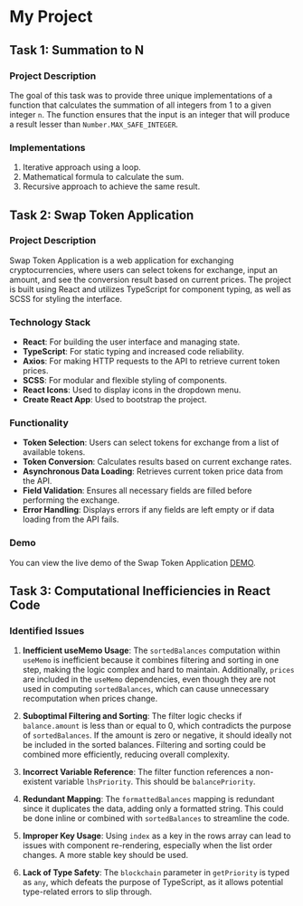 # My Project

## Task 1: Summation to N

### Project Description
The goal of this task was to provide three unique implementations of a function that calculates the summation of all integers from 1 to a given integer `n`. The function ensures that the input is an integer that will produce a result lesser than `Number.MAX_SAFE_INTEGER`.

### Implementations
1. Iterative approach using a loop.
2. Mathematical formula to calculate the sum.
3. Recursive approach to achieve the same result.

## Task 2: Swap Token Application

### Project Description
Swap Token Application is a web application for exchanging cryptocurrencies, where users can select tokens for exchange, input an amount, and see the conversion result based on current prices. The project is built using React and utilizes TypeScript for component typing, as well as SCSS for styling the interface.

### Technology Stack
- **React**: For building the user interface and managing state.
- **TypeScript**: For static typing and increased code reliability.
- **Axios**: For making HTTP requests to the API to retrieve current token prices.
- **SCSS**: For modular and flexible styling of components.
- **React Icons**: Used to display icons in the dropdown menu.
- **Create React App**: Used to bootstrap the project.

### Functionality
- **Token Selection**: Users can select tokens for exchange from a list of available tokens.
- **Token Conversion**: Calculates results based on current exchange rates.
- **Asynchronous Data Loading**: Retrieves current token price data from the API.
- **Field Validation**: Ensures all necessary fields are filled before performing the exchange.
- **Error Handling**: Displays errors if any fields are left empty or if data loading from the API fails.

### Demo
You can view the live demo of the Swap Token Application [DEMO](https://tetianaveremchuk.github.io/Tetiana_Veremchuk/).

## Task 3: Computational Inefficiencies in React Code

### Identified Issues
1. **Inefficient useMemo Usage**: The `sortedBalances` computation within `useMemo` is inefficient because it combines filtering and sorting in one step, making the logic complex and hard to maintain. Additionally, `prices` аre included in the `useMemo` dependencies, even though they are not used in computing `sortedBalances`, which can cause unnecessary recomputation when prices change.

2. **Suboptimal Filtering and Sorting**: The filter logic checks if `balance.amount` is less than or equal to 0, which contradicts the purpose of `sortedBalances`. If the amount is zero or negative, it should ideally not be included in the sorted balances. Filtering and sorting could be combined more efficiently, reducing overall complexity.

3. **Incorrect Variable Reference**: The filter function references a non-existent variable `lhsPriority`. This should be `balancePriority`.

4. **Redundant Mapping**: The `formattedBalances` mapping is redundant since it duplicates the data, adding only a formatted string. This could be done inline or combined with `sortedBalances` to streamline the code.

5. **Improper Key Usage**: Using `index` as a key in the rows array can lead to issues with component re-rendering, especially when the list order changes. A more stable key should be used.

6. **Lack of Type Safety**: The `blockchain` parameter in `getPriority` is typed as `any`, which defeats the purpose of TypeScript, as it allows potential type-related errors to slip through.
